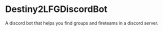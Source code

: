 # Destiny2LFGDiscordBot
 A discord bot that helps you find groups and fireteams in a discord server.
